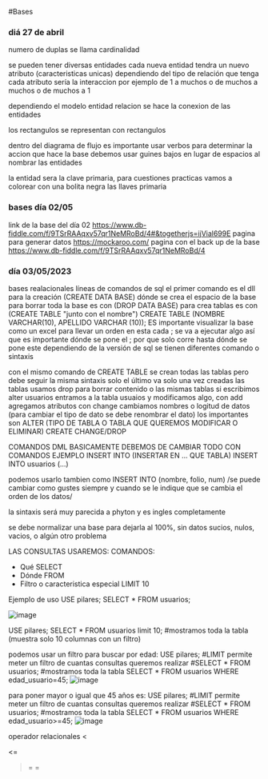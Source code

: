 #Bases


### diá 27 de abril

numero de duplas se llama cardinalidad

se pueden tener diversas entidades
cada nueva entidad tendra un nuevo atributo (caracteristicas unicas)
dependiendo del tipo de relación que tenga cada atributo sería la interaccion
por ejemplo de 1 a muchos o de muchos a muchos o de muchos a 1 

dependiendo el modelo entidad relacion se hace la conexion de las entidades

los rectangulos se representan con rectangulos


dentro del diagrama de flujo es importante usar verbos para determinar la accion que hace la base
debemos usar guines bajos en lugar de espacios al nombrar las entidades

la entidad sera la clave primaria, 
para cuestiones practicas vamos a colorear con una bolita negra las llaves primaria
### bases día 02/05
link de la base del día 02
https://www.db-fiddle.com/f/9TSrRAAqxv57qr1NeMRoBd/4#&togetherjs=ijVial699E
pagina para generar datos
https://mockaroo.com/
pagina con el back up de la base
https://www.db-fiddle.com/f/9TSrRAAqxv57qr1NeMRoBd/4

### día 03/05/2023
bases realacionales
líneas de comandos de sql
el primer comando es el dll para la creación (CREATE DATA BASE) dónde se crea el espacio de la base
para borrar toda la base es con (DROP DATA BASE)
para crea tablas es con (CREATE TABLE "junto con el nombre") CREATE TABLE (NOMBRE VARCHAR(10), APELLIDO VARCHAR (10));
ES  importante visualizar la base como un excel para llevar un orden en esta
cada ; se va a ejecutar algo así que es importante dónde se pone el  ; por que solo corre hasta dónde se pone este 
dependiendo de la versión de sql se tienen diferentes comando o sintaxis 

con el mismo comando de CREATE TABLE  se crean todas las tablas pero debe seguir la misma sintaxis solo el último va solo
una vez creadas las tablas usamos drop para borrar contenido o las mismas tablas
si escribimos alter usuarios entramos a la tabla usuaios y modificamos algo, con add agregamos atributos
con change cambiamos nombres o logitud de datos (para cambiar el tipo de dato se debe renombrar el dato)
los importantes son 
ALTER  (TIPO DE TABLA O TABLA QUE QUEREMOS MODIFICAR O ELIMINAR)
CREATE
CHANGE/DROP

COMANDOS DML
BASICAMENTE DEBEMOS DE CAMBIAR TODO CON COMANDOS
EJEMPLO 
INSERT INTO (INSERTAR EN ... QUE TABLA)
INSERT INTO usuarios (...)

podemos usarlo tambien como 
INSERT INTO (nombre, folio, num)
/se puede cambiar como gustes siempre y cuando se le indique que se cambia el orden de los datos/

la sintaxis será muy parecida a phyton y es ingles completamente 

se debe normalizar una base para dejarla al 100%, sin datos sucios, nulos, vacios, o algún otro problema


LAS CONSULTAS USAREMOS:                 COMANDOS:
* Qué                                   SELECT
* Dónde                                 FROM
* Filtro o caracteristica especial      LIMIT 10

Ejemplo de uso
USE pilares;
SELECT * FROM usuarios;

![image](https://user-images.githubusercontent.com/125500565/236010744-1ace09b8-5e81-433c-992b-59336cc0824e.png)

USE pilares;
SELECT * FROM usuarios limit 10;
#mostramos toda la tabla
(muestra solo 10 columnas con un filtro)


podemos usar un filtro para buscar por edad:
USE pilares;
#LIMIT permite meter un filtro de cuantas consultas queremos realizar
#SELECT * FROM usuarios;
#mostramos toda la tabla
SELECT * FROM usuarios WHERE edad_usuario=45;
![image](https://user-images.githubusercontent.com/125500565/236013090-863e62f0-a228-4f56-8944-ba64256fb416.png)

para poner mayor o igual que 45 años es:
USE pilares;
#LIMIT permite meter un filtro de cuantas consultas queremos realizar
#SELECT * FROM usuarios;
#mostramos toda la tabla
SELECT * FROM usuarios WHERE edad_usuario>=45;
![image](https://user-images.githubusercontent.com/125500565/236013303-a5f94f6d-4b13-4e98-bbe3-f9a4ad47b684.png)

operador relacionales 
<
>
<=
>=
=











